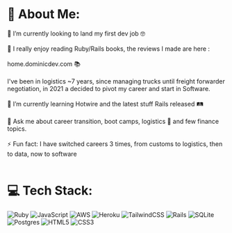 # 💫 About Me:
🔭 I’m currently looking to land my first dev job 🤓<br><br>🦕 I really enjoy reading Ruby/Rails books, the reviews I made are here :<br><br>home.dominicdev.com 📚<br><br>I've been in logistics ~7 years, since managing trucks until freight forwarder negotiation, in 2021 a decided to pivot my career and start in Software.<br><br>🌱 I’m currently learning Hotwire and the latest stuff Rails released 🛤<br><br>💬 Ask me about career transition, boot camps, logistics 🛫 and few finance topics.<br><br>⚡ Fun fact: I have switched careers 3 times, from customs to logistics, then to data, now to software<br><br>


# 💻 Tech Stack:
![Ruby](https://img.shields.io/badge/ruby-%23CC342D.svg?style=flat&logo=ruby&logoColor=white) ![JavaScript](https://img.shields.io/badge/javascript-%23323330.svg?style=flat&logo=javascript&logoColor=%23F7DF1E) ![AWS](https://img.shields.io/badge/AWS-%23FF9900.svg?style=flat&logo=amazon-aws&logoColor=white) ![Heroku](https://img.shields.io/badge/heroku-%23430098.svg?style=flat&logo=heroku&logoColor=white) ![TailwindCSS](https://img.shields.io/badge/tailwindcss-%2338B2AC.svg?style=flat&logo=tailwind-css&logoColor=white) ![Rails](https://img.shields.io/badge/rails-%23CC0000.svg?style=flat&logo=ruby-on-rails&logoColor=white) ![SQLite](https://img.shields.io/badge/sqlite-%2307405e.svg?style=flat&logo=sqlite&logoColor=white) ![Postgres](https://img.shields.io/badge/postgres-%23316192.svg?style=flat&logo=postgresql&logoColor=white) ![HTML5](https://img.shields.io/badge/html5-%23E34F26.svg?style=flat&logo=html5&logoColor=white) ![CSS3](https://img.shields.io/badge/css3-%231572B6.svg?style=flat&logo=css3&logoColor=white)
